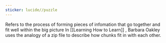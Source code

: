```yaml
---
sticker: lucide//puzzle
---
```

Refers to the process of forming pieces of infomation that go together and fit well within the big picture 
In [[Learning How to Learn]] , Barbara Oakley uses the analogy of a zip file to describe how chunks fit in with each other.